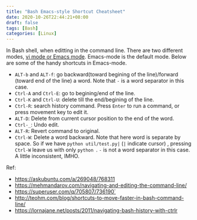 ```yaml
---
title: "Bash Emacs-style Shortcut Cheatsheet"
date: 2020-10-26T22:44:21+08:00
draft: false
tags: [Bash]
categories: [Linux]
---
```


In Bash shell, when editting in the command line. There are two different
modes, [vi mode or Emacs mode](https://unix.stackexchange.com/q/85390/221410).
Emacs-mode is the default mode. Below are some of the handy shortcuts in
Emacs-mode.

<!--more-->

+ `ALT-b` and `ALT-f`: go backward(toward begining of the line)/forward (toward end of the line) a word. Note that `-` is a word separator in this case.
+ `Ctrl-A` and `Ctrl-E`: go to begining/end of the line.
+ `Ctrl-K` and `Ctrl-U`: delete till the end/begining of the line.
+ `Ctrl-R`: search history command. Press `Enter` to run a command, or press movement key to edit it.
+ `ALT-D`: Delete from current cursor position to the end of the word.
+ `Ctrl-_`: Undo edit.
+ `ALT-R`: Revert command to original.
+ `Ctrl-W`: Delete a word backward. Note that here word is separate by space. So if we have `python util/test.py|` (`|` indicate cursor) , pressing `Ctrl-W` leave us with only `python `. `-` is not a word separator in this case. A little inconsistent, IMHO.

Ref:

+ https://askubuntu.com/a/269048/768311
+ https://mehmandarov.com/navigating-and-editing-the-command-line/
+ https://superuser.com/q/705807/736190`
+ http://teohm.com/blog/shortcuts-to-move-faster-in-bash-command-line/
+ https://lornajane.net/posts/2011/navigating-bash-history-with-ctrlr
